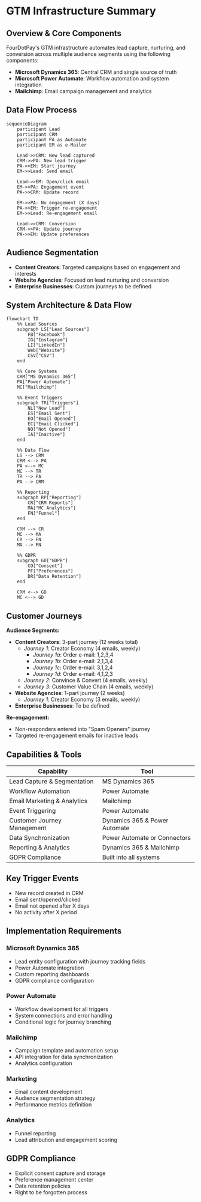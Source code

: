 # GTM Infrastructure Summary

## Overview & Core Components
FourDotPay's GTM infrastructure automates lead capture, nurturing, and conversion across multiple audience segments using the following components:
- **Microsoft Dynamics 365**: Central CRM and single source of truth
- **Microsoft Power Automate**: Workflow automation and system integration
- **Mailchimp**: Email campaign management and analytics


## Data Flow Process

```mermaid
sequenceDiagram
    participant Lead
    participant CRM
    participant PA as Automate
    participant EM as e-Mailer
    
    Lead->>CRM: New lead captured
    CRM->>PA: New lead trigger
    PA->>EM: Start journey
    EM->>Lead: Send email
    
    Lead->>EM: Open/click email
    EM->>PA: Engagement event
    PA->>CRM: Update record
    
    EM->>PA: No engagement (X days)
    PA->>EM: Trigger re-engagement
    EM->>Lead: Re-engagement email
    
    Lead->>CRM: Conversion
    CRM->>PA: Update journey
    PA->>EM: Update preferences
```

## Audience Segmentation
- **Content Creators**: Targeted campaigns based on engagement and interests
- **Website Agencies**: Focused on lead nurturing and conversion
- **Enterprise Businesses**: Custom journeys to be defined

## System Architecture & Data Flow

```mermaid
flowchart TD
    %% Lead Sources
    subgraph LS["Lead Sources"]
        FB["Facebook"]
        IG["Instagram"]
        LI["LinkedIn"]
        Web["Website"]
        CSV["CSV"]
    end
    
    %% Core Systems
    CRM["MS Dynamics 365"]
    PA["Power Automate"]
    MC["Mailchimp"]
    
    %% Event Triggers
    subgraph TR["Triggers"]
        NL["New Lead"]
        ES["Email Sent"]
        EO["Email Opened"]
        EC["Email Clicked"]
        NO["Not Opened"]
        IA["Inactive"]
    end
    
    %% Data Flow
    LS --> CRM
    CRM <--> PA
    PA <--> MC
    MC --> TR
    TR --> PA
    PA --> CRM
    
    %% Reporting
    subgraph RP["Reporting"]
        CR["CRM Reports"]
        MA["MC Analytics"]
        FN["Funnel"]
    end
    
    CRM --> CR
    MC --> MA
    CR --> FN
    MA --> FN
    
    %% GDPR
    subgraph GD["GDPR"]
        CO["Consent"]
        PF["Preferences"]
        DR["Data Retention"]
    end
    
    CRM <--> GD
    MC <--> GD
```

## Customer Journeys

**Audience Segments:**
- **Content Creators**: 3-part journey (12 weeks total)
  - *Journey 1*: Creator Economy (4 emails, weekly)
    - *Journey 1a*: Order e-mail:  1,2,3,4 
    - *Journey 1b*: Order e-mail:  2,1,3,4
    - *Journey 1c*: Order e-mail:  3,1,2,4
    - *Journey 1d*: Order e-mail:  4,1,2,3
  - *Journey 2*: Convince & Convert (4 emails, weekly)
  - *Journey 3*: Customer Value Chain (4 emails, weekly)
- **Website Agencies**: 1-part journey (2 weeks)
  - *Journey 1*: Creator Economy (3 emails, weekly)
- **Enterprise Businesses**: To be defined

**Re-engagement:**
- Non-responders entered into "Spam Openers" journey
- Targeted re-engagement emails for inactive leads

## Capabilities & Tools

| Capability | Tool |
|------------|------|
| Lead Capture & Segmentation | MS Dynamics 365 |
| Workflow Automation | Power Automate |
| Email Marketing & Analytics | Mailchimp |
| Event Triggering | Power Automate |
| Customer Journey Management | Dynamics 365 & Power Automate |
| Data Synchronization | Power Automate or Connectors |
| Reporting & Analytics | Dynamics 365 & Mailchimp |
| GDPR Compliance | Built into all systems |

## Key Trigger Events
- New record created in CRM
- Email sent/opened/clicked
- Email not opened after X days
- No activity after X period

## Implementation Requirements

### Microsoft Dynamics 365
- Lead entity configuration with journey tracking fields
- Power Automate integration
- Custom reporting dashboards
- GDPR compliance configuration

### Power Automate
- Workflow development for all triggers
- System connections and error handling
- Conditional logic for journey branching

### Mailchimp
- Campaign template and automation setup
- API integration for data synchronization
- Analytics configuration

### Marketing
- Email content development
- Audience segmentation strategy
- Performance metrics definition

### Analytics
- Funnel reporting
- Lead attribution and engagement scoring

## GDPR Compliance
- Explicit consent capture and storage
- Preference management center
- Data retention policies
- Right to be forgotten process
